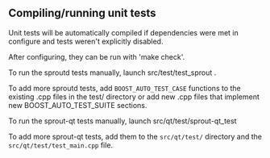 Compiling/running unit tests
------------------------------------

Unit tests will be automatically compiled if dependencies were met in configure
and tests weren't explicitly disabled.

After configuring, they can be run with 'make check'.

To run the sproutd tests manually, launch src/test/test_sprout .

To add more sproutd tests, add `BOOST_AUTO_TEST_CASE` functions to the existing
.cpp files in the test/ directory or add new .cpp files that
implement new BOOST_AUTO_TEST_SUITE sections.

To run the sprout-qt tests manually, launch src/qt/test/sprout-qt_test

To add more sprout-qt tests, add them to the `src/qt/test/` directory and
the `src/qt/test/test_main.cpp` file.
